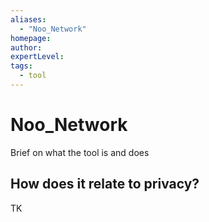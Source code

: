 ```yaml
---
aliases:
  - "Noo_Network"
homepage: 
author: 
expertLevel: 
tags:
  - tool
---
```

# Noo_Network

Brief on what the tool is and does 

## How does it relate to privacy?

TK 


